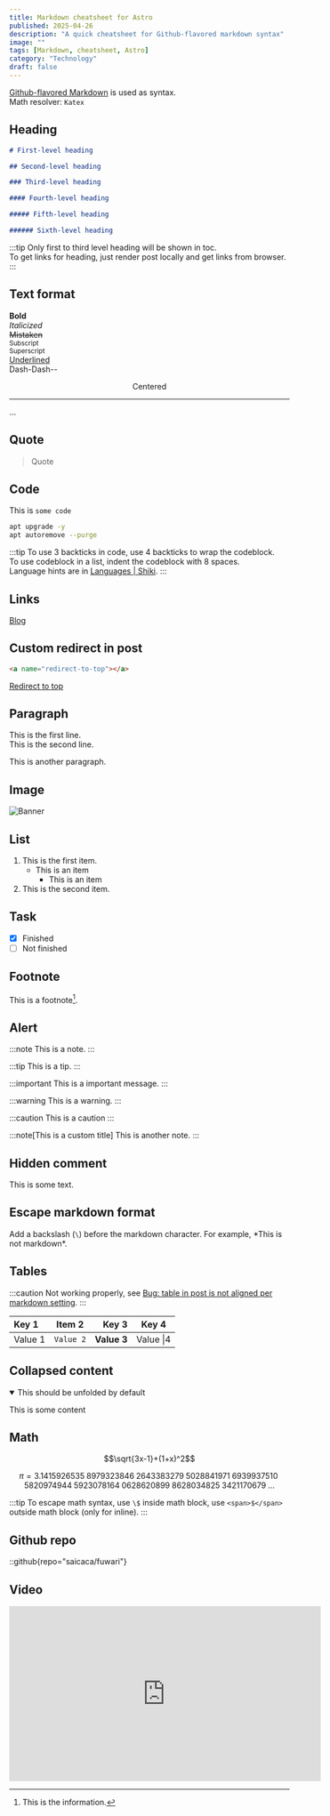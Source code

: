 ```yaml
---
title: Markdown cheatsheet for Astro
published: 2025-04-26
description: "A quick cheatsheet for Github-flavored markdown syntax"
image: ""
tags: [Markdown, cheatsheet, Astro]
category: "Technology"
draft: false
---
```


<a name="redirect-to-top"></a>
[Github-flavored Markdown](https://github.github.com/gfm/) is used as syntax.  
Math resolver: `Katex`

## Heading

```markdown
# First-level heading

## Second-level heading

### Third-level heading

#### Fourth-level heading

##### Fifth-level heading

###### Sixth-level heading
```

:::tip
Only first to third level heading will be shown in toc.  
To get links for heading, just render post locally and get links from browser.
:::

## Text format

**Bold**  
_Italicized_  
~~Mistaken~~  
<sub>Subscript</sub>  
<sup>Superscript</sup>  
<ins>Underlined</ins>  
Dash-Dash--

<p style="text-align:center;">Centered</p>

---

...

## Quote

> Quote

## Code

This is `some code`

```zsh
apt upgrade -y
apt autoremove --purge
```

:::tip
To use 3 backticks in code, use 4 backticks to wrap the codeblock.  
To use codeblock in a list, indent the codeblock with 8 spaces.  
Language hints are in [Languages | Shiki](https://shiki.style/languages).
:::

## Links

[Blog](https://amia.work)

## Custom redirect in post

```html
<a name="redirect-to-top"></a>
```

[Redirect to top](#redirect-to-top)

## Paragraph

This is the first line.  
This is the second line.

This is another paragraph.

## Image

![Banner](/images/banner.jpg)

## List

1. This is the first item.
   - This is an item
     - This is an item
2. This is the second item.

## Task

- [x] Finished
- [ ] Not finished

## Footnote

This is a footnote[^1].

[^1]: This is the information.

## Alert

:::note
This is a note.
:::

:::tip
This is a tip.
:::

:::important
This is a important message.
:::

:::warning
This is a warning.
:::

:::caution
This is a caution
:::

:::note[This is a custom title]
This is another note.
:::

## Hidden comment

This is some text.

<!-- This is a hidden comment. -->

## Escape markdown format

Add a backslash (`\`) before the markdown character. For example, \*This is not markdown\*.

## Tables

:::caution
Not working properly, see [Bug: table in post is not aligned per markdown setting](https://github.com/saicaca/fuwari/issues/421).
:::

| Key 1   |  Item 2   |       Key 3 | Key 4     |
| :------ | :-------: | ----------: | --------- |
| Value 1 | `Value 2` | **Value 3** | Value \|4 |

## Collapsed content

<details open>

<summary>This should be unfolded by default</summary>

This is some content

</details>

## Math

$$\sqrt{3x-1}+(1+x)^2$$

$$
\begin{equation*}
\pi
=3.1415926535
 \;8979323846\;2643383279\;5028841971\;6939937510\;5820974944
 \;5923078164\;0628620899\;8628034825\;3421170679\;\ldots
\end{equation*}
$$

:::tip
To escape math syntax, use `\$` inside math block, use `<span>$</span>` outside math block (only for inline).
:::

## Github repo

::github{repo="saicaca/fuwari"}

## Video

<iframe width="560" height="315" src="https://www.youtube-nocookie.com/embed/1W_mSOS1Qts?si=KycqQ4Z9EQNw9OWk" title="YouTube video player" frameborder="0" allow="accelerometer; autoplay; clipboard-write; encrypted-media; gyroscope; picture-in-picture; web-share" referrerpolicy="strict-origin-when-cross-origin" allowfullscreen></iframe>
